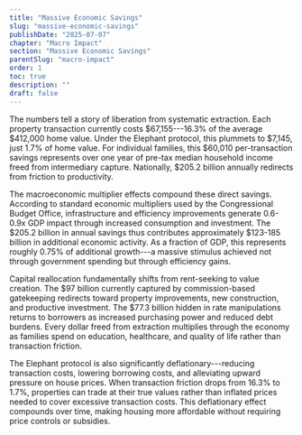 ```yaml
---
title: "Massive Economic Savings"
slug: "massive-economic-savings"
publishDate: "2025-07-07"
chapter: "Macro Impact"
section: "Massive Economic Savings"
parentSlug: "macro-impact"
order: 1
toc: true
description: ""
draft: false
---
```


The numbers tell a story of liberation from systematic extraction. Each property transaction currently costs
\$67,155---16.3% of the average \$412,000 home value. Under the Elephant protocol, this plummets to \$7,145, just 1.7%
of home value. For individual families, this \$60,010 per-transaction savings represents over one year of pre-tax median
household income freed from intermediary capture. Nationally, \$205.2 billion annually redirects from friction to
productivity.

The macroeconomic multiplier effects compound these direct savings. According to standard economic multipliers used by
the Congressional Budget Office, infrastructure and efficiency improvements generate 0.6-0.9x GDP impact through
increased consumption and investment. The \$205.2 billion in annual savings thus contributes approximately \$123-185
billion in additional economic activity. As a fraction of GDP, this represents roughly 0.75% of additional growth---a
massive stimulus achieved not through government spending but through efficiency gains.

Capital reallocation fundamentally shifts from rent-seeking to value creation. The \$97 billion currently captured by
commission-based gatekeeping redirects toward property improvements, new construction, and productive investment. The
\$77.3 billion hidden in rate manipulations returns to borrowers as increased purchasing power and reduced debt burdens.
Every dollar freed from extraction multiplies through the economy as families spend on education, healthcare, and
quality of life rather than transaction friction.

The Elephant protocol is also significantly deflationary---reducing transaction costs, lowering borrowing costs, and
alleviating upward pressure on house prices. When transaction friction drops from 16.3% to 1.7%, properties can trade at
their true values rather than inflated prices needed to cover excessive transaction costs. This deflationary effect
compounds over time, making housing more affordable without requiring price controls or subsidies.
